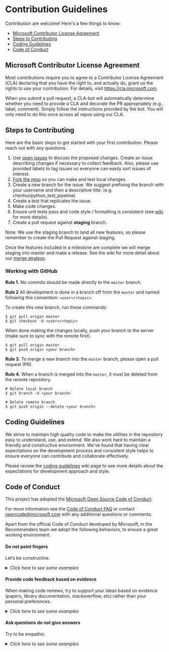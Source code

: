 # Contribution Guidelines

Contribution are welcome! Here's a few things to know:

* [Microsoft Contributor License Agreement](#microsoft-contributor-license-agreement)
* [Steps to Contributing](#steps-to-contributing)
* [Coding Guidelines](#forecasting-team-contribution-guidelines)
* [Code of Conduct](#code-of-conduct)

## Microsoft Contributor License Agreement

Most contributions require you to agree to a Contributor License Agreement (CLA) declaring that you have the right to, and actually do, grant us the rights to use your contribution. For details, visit https://cla.microsoft.com.

When you submit a pull request, a CLA-bot will automatically determine whether you need to provide a CLA and decorate the PR appropriately (e.g., label, comment). Simply follow the instructions provided by the bot. You will only need to do this once across all repos using our CLA.

## Steps to Contributing

Here are the basic steps to get started with your first contribution. Please reach out with any questions.
1. Use [open issues](https://github.com/Microsoft/Forecasting/issues) to discuss the proposed changes. Create an issue describing changes if necessary to collect feedback. Also, please use provided labels to tag issues so everyone can easily sort issues of interest.
2. [Fork the repo](https://help.github.com/articles/fork-a-repo/) so you can make and test local changes.
3. Create a new branch for the issue. We suggest prefixing the branch with your username and then a descriptive title: (e.g. chenhui/python_test_pipeline)
4. Create a test that replicates the issue.
5. Make code changes.
6. Ensure unit tests pass and code style / formatting is consistent (see [wiki](https://github.com/Microsoft/Forecasting/wiki/Coding-Guidelines#python-and-docstrings-style) for more details).
7. Create a pull request against <b>staging</b> branch.

Note: We use the staging branch to land all new features, so please remember to create the Pull Request against staging. 

Once the features included in a milestone are complete we will merge staging into master and make a release. See the wiki for more detail about our [merge strategy](https://github.com/Microsoft/Forecasting/wiki/Strategy-to-merge-the-code-to-master-branch).

### Working with GitHub

**Rule 1.** No commits should be made directly to the `master` branch.

**Rule 2** All development is done in a branch off from the `master` and named following this convention: `<user>/<topic>`.

To create this new branch, run these commands:
```shell
$ git pull origin master
$ git checkout -b <user>/<topic>
```

When done making the changes locally, push your branch to the server (make sure to sync with the remote first). 

```
$ git pull origin master
$ git push origin <your branch>
```

**Rule 3.** To merge a new branch into the `master` branch, please open a pull request (PR). 

**Rule 4.** When a branch is merged into the `master`, it must be deleted from the remote repository.

```shell
# Delete local branch
$ git branch -d <your branch>

# Delete remote branch
$ git push origin --delete <your branch>
```

## Coding Guidelines

We strive to maintain high quality code to make the utilities in the repository easy to understand, use, and extend. We also work hard to maintain a friendly and constructive environment. We've found that having clear expectations on the development process and consistent style helps to ensure everyone can contribute and collaborate effectively.

Please review the [coding guidelines](https://github.com/Microsoft/Forecasting/wiki/Coding-Guidelines) wiki page to see more details about the expectations for development approach and style.

## Code of Conduct

This project has adopted the [Microsoft Open Source Code of Conduct](https://opensource.microsoft.com/codeofconduct/).

For more information see the [Code of Conduct FAQ](https://opensource.microsoft.com/codeofconduct/faq/) or contact [opencode@microsoft.com](mailto:opencode@microsoft.com) with any additional questions or comments.

Apart from the official Code of Conduct developed by Microsoft, in the Recommenders team we adopt the following behaviors, to ensure a great working environment:

#### Do not point fingers
Let’s be constructive.

<details>
<summary><em>Click here to see some examples</em></summary>

"This method is missing docstrings" instead of "YOU forgot to put docstrings".

</details>

#### Provide code feedback based on evidence 

When making code reviews, try to support your ideas based on evidence (papers, library documentation, stackoverflow, etc) rather than your personal preferences. 

<details>
<summary><em>Click here to see some examples</em></summary>

"When reviewing this code, I saw that the Python implementation the metrics are based on classes, however, [scikit-learn](https://scikit-learn.org/stable/modules/classes.html#sklearn-metrics-metrics) and [tensorflow](https://www.tensorflow.org/api_docs/python/tf/metrics) use functions. We should follow the standard in the industry."

</details>


#### Ask questions do not give answers
Try to be empathic. 

<details>
<summary><em>Click here to see some examples</em></summary>

* Would it make more sense if ...?
* Have you considered this ... ?

</details>

